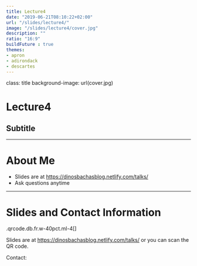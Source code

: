 ```yaml
---
title: Lecture4
date: "2019-06-21T08:10:22+02:00"
url: "/slides/lecture4/"
image: "/slides/lecture4/cover.jpg"
description: ""
ratio: "16:9"
buildFuture : true
themes:
- apron
- adirondack
- descartes
---
```

class: title
background-image: url(cover.jpg)

# Lecture4
## Subtitle

---
# About Me

- Slides are at https://dinosbachasblog.netlify.com/talks/
- Ask questions anytime

---
# Slides and Contact Information

.qrcode.db.fr.w-40pct.ml-4[]

Slides are at https://dinosbachasblog.netlify.com/talks/ or you can scan the QR code.

Contact:

